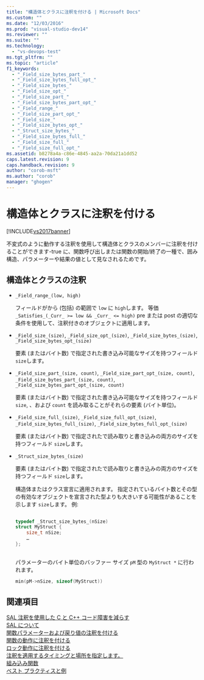 ```yaml
---
title: "構造体とクラスに注釈を付ける | Microsoft Docs"
ms.custom: ""
ms.date: "12/03/2016"
ms.prod: "visual-studio-dev14"
ms.reviewer: ""
ms.suite: ""
ms.technology: 
  - "vs-devops-test"
ms.tgt_pltfrm: ""
ms.topic: "article"
f1_keywords: 
  - "_Field_size_bytes_part_"
  - "_Field_size_bytes_full_opt_"
  - "_Field_size_bytes_"
  - "_Field_size_opt_"
  - "_Field_size_part_"
  - "_Field_size_bytes_part_opt_"
  - "_Field_range_"
  - "_Field_size_part_opt_"
  - "_Field_size_"
  - "_Field_size_bytes_opt_"
  - "_Struct_size_bytes_"
  - "_Field_size_bytes_full_"
  - "_Field_size_full_"
  - "_Field_size_full_opt_"
ms.assetid: b8278a4a-c86e-4845-aa2a-70da21a1dd52
caps.latest.revision: 9
caps.handback.revision: 9
author: "corob-msft"
ms.author: "corob"
manager: "ghogen"
---
```

# 構造体とクラスに注釈を付ける
[!INCLUDE[vs2017banner](../code-quality/includes/vs2017banner.md)]

不変式のように動作する注釈を使用して構造体とクラスのメンバーに注釈を付けることができます-true に、関数呼び出しまたは関数の開始/終了の一種で、囲み構造、パラメーターや結果の値として見なされるためです。  
  
## <a name="struct-and-class-annotations"></a>構造体とクラスの注釈  
  
-   `_Field_range_(low, high)`  
  
     フィールドがから (包括) の範囲で `low` に `high`します。  等価 `_Satisfies_(_Curr_ >= low && _Curr_ <= high)` pre または post の適切な条件を使用して、注釈付きのオブジェクトに適用します。  
  
-   `_Field_size_(size)`, `_Field_size_opt_(size)`, `_Field_size_bytes_(size)`, `_Field_size_bytes_opt_(size)`  
  
     要素 (またはバイト数) で指定された書き込み可能なサイズを持つフィールド `size`します。  
  
-   `_Field_size_part_(size, count)`, `_Field_size_part_opt_(size, count)`,         `_Field_size_bytes_part_(size, count)`, `_Field_size_bytes_part_opt_(size, count)`  
  
     要素 (またはバイト数) で指定された書き込み可能なサイズを持つフィールド `size`, 、および `count` を読み取ることがそれらの要素 (バイト単位)。  
  
-   `_Field_size_full_(size)`, `_Field_size_full_opt_(size)`, `_Field_size_bytes_full_(size)`, `_Field_size_bytes_full_opt_(size)`  
  
     要素 (またはバイト数) で指定されたで読み取りと書き込みの両方のサイズを持つフィールド `size`します。  
  
-   `_Struct_size_bytes_(size)`  
  
     要素 (またはバイト数) で指定されたで読み取りと書き込みの両方のサイズを持つフィールド `size`します。  
  
     構造体またはクラス宣言に適用されます。  指定されているバイト数とその型の有効なオブジェクトを宣言された型よりも大きいする可能性があることを示します `size`します。  例:  
  
    ```cpp  
  
    typedef _Struct_size_bytes_(nSize)  
    struct MyStruct {  
        size_t nSize;  
        …  
    };  
  
    ```  
  
     パラメーターのバイト単位のバッファー サイズ `pM` 型の `MyStruct *` に行われます。  
  
    ```cpp  
    min(pM->nSize, sizeof(MyStruct))  
    ```  
  
## <a name="see-also"></a>関連項目  
 [SAL 注釈を使用した C と C++ コード障害を減らす](../code-quality/using-sal-annotations-to-reduce-c-cpp-code-defects.md)   
 [SAL について](../code-quality/understanding-sal.md)   
 [関数パラメーターおよび戻り値の注釈を付ける](../code-quality/annotating-function-parameters-and-return-values.md)   
 [関数の動作に注釈を付ける](../code-quality/annotating-function-behavior.md)   
 [ロック動作に注釈を付ける](../code-quality/annotating-locking-behavior.md)   
 [注釈を適用するタイミングと場所を指定します。](../code-quality/specifying-when-and-where-an-annotation-applies.md)   
 [組み込み関数](../code-quality/intrinsic-functions.md)   
 [ベスト プラクティスと例](../code-quality/best-practices-and-examples-sal.md)